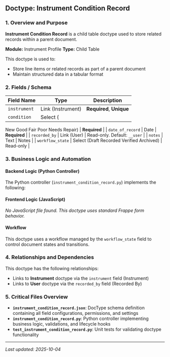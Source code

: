 ## Doctype: Instrument Condition Record

### 1. Overview and Purpose

**Instrument Condition Record** is a child table doctype used to store related records within a parent document.

**Module:** Instrument Profile
**Type:** Child Table

This doctype is used to:
- Store line items or related records as part of a parent document
- Maintain structured data in a tabular format

### 2. Fields / Schema

| Field Name | Type | Description |
|------------|------|-------------|
| `instrument` | Link (Instrument) | **Required**, **Unique** |
| `condition` | Select (
New
Good
Fair
Poor
Needs Repair) | **Required** |
| `date_of_record` | Date | **Required** |
| `recorded_by` | Link (User) | Read-only. Default: `__user` |
| `notes` | Text | Notes |
| `workflow_state` | Select (Draft
Recorded
Verified
Archived) | Read-only |

### 3. Business Logic and Automation

#### Backend Logic (Python Controller)

The Python controller (`instrument_condition_record.py`) implements the following:

#### Frontend Logic (JavaScript)

*No JavaScript file found. This doctype uses standard Frappe form behavior.*

#### Workflow

This doctype uses a workflow managed by the `workflow_state` field to control document states and transitions.

### 4. Relationships and Dependencies

This doctype has the following relationships:

- Links to **Instrument** doctype via the `instrument` field (Instrument)
- Links to **User** doctype via the `recorded_by` field (Recorded By)

### 5. Critical Files Overview

- **`instrument_condition_record.json`**: DocType schema definition containing all field configurations, permissions, and settings
- **`instrument_condition_record.py`**: Python controller implementing business logic, validations, and lifecycle hooks
- **`test_instrument_condition_record.py`**: Unit tests for validating doctype functionality

---

*Last updated: 2025-10-04*
